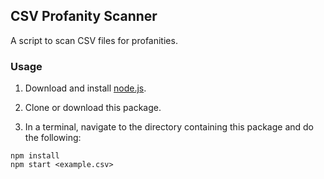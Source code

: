 ## CSV Profanity Scanner

A script to scan CSV files for profanities.

### Usage

1. Download and install [node.js](https://nodejs.org/en/download/).

2. Clone or download this package.

3. In a terminal, navigate to the directory containing this package and do the following:

```
npm install
npm start <example.csv>
```
